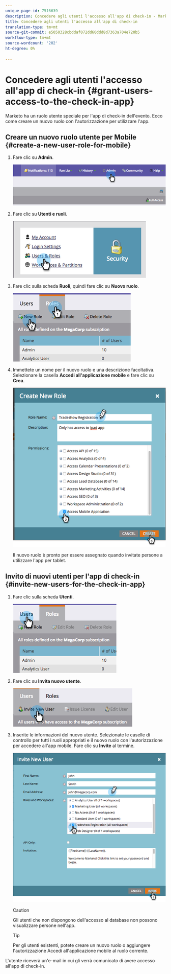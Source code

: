 ```yaml
---
unique-page-id: 7516639
description: Concedere agli utenti l'accesso all'app di check-in - Marketo Docs - Documentazione del prodotto
title: Concedere agli utenti l'accesso all'app di check-in
translation-type: tm+mt
source-git-commit: e5050328cbddaf072dd60ddd8d7363a704e720b5
workflow-type: tm+mt
source-wordcount: '202'
ht-degree: 0%

---
```



# Concedere agli utenti l&#39;accesso all&#39;app di check-in {#grant-users-access-to-the-check-in-app}

Marketo ha un ruolo utente speciale per l&#39;app di check-in dell&#39;evento. Ecco come creare un nuovo ruolo con l&#39;autorizzazione per utilizzare l&#39;app.

## Creare un nuovo ruolo utente per Mobile {#create-a-new-user-role-for-mobile}

1. Fare clic su **Admin**.

   ![](assets/image2015-6-2-10-3a39-3a31.png)

1. Fare clic su **Utenti e ruoli**.

   ![](assets/image2015-6-2-10-3a56-3a0.png)

1. Fare clic sulla scheda **Ruoli**, quindi fare clic su **Nuovo ruolo**.

   ![](assets/image2015-6-2-11-3a3-3a23.png)

1. Immettete un nome per il nuovo ruolo e una descrizione facoltativa. Selezionare la casella **Accedi all&#39;applicazione mobile** e fare clic su **Crea**.

   ![](assets/image2015-6-2-11-3a4-3a58.png)

   Il nuovo ruolo è pronto per essere assegnato quando invitate persone a utilizzare l&#39;app per tablet.

## Invito di nuovi utenti per l&#39;app di check-in {#invite-new-users-for-the-check-in-app}

1. Fare clic sulla scheda **Utenti**.

   ![](assets/image2015-6-2-11-3a10-3a42.png)

1. Fare clic su **Invita nuovo utente**.

   ![](assets/image2015-6-2-11-3a11-3a32.png)

1. Inserite le informazioni del nuovo utente. Selezionate le caselle di controllo per tutti i ruoli appropriati e il nuovo ruolo con l&#39;autorizzazione per accedere all&#39;app mobile. Fare clic su **Invite** al termine.

   ![](assets/image2015-6-2-11-3a16-3a26.png)

   >[!CAUTION]
   >
   >Gli utenti che non dispongono dell&#39;accesso al database non possono visualizzare persone nell&#39;app.

   >[!TIP]
   >
   >Per gli utenti esistenti, potete creare un nuovo ruolo o aggiungere l&#39;autorizzazione Accedi all&#39;applicazione mobile al ruolo corrente.

L&#39;utente riceverà un&#39;e-mail in cui gli verrà comunicato di avere accesso all&#39;app di check-in.
